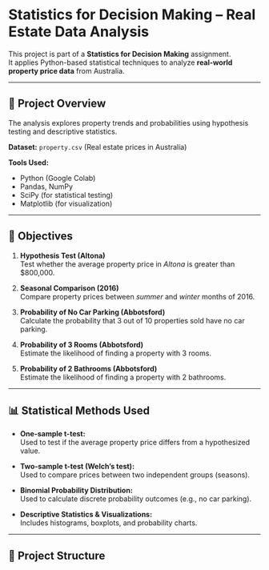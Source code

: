 # Statistics for Decision Making – Real Estate Data Analysis

This project is part of a **Statistics for Decision Making** assignment.  
It applies Python-based statistical techniques to analyze **real-world property price data** from Australia.

---

## 📘 Project Overview
The analysis explores property trends and probabilities using hypothesis testing and descriptive statistics.

**Dataset:** `property.csv` (Real estate prices in Australia)

**Tools Used:**  
- Python (Google Colab)
- Pandas, NumPy  
- SciPy (for statistical testing)  
- Matplotlib (for visualization)

---

## 🧠 Objectives
1. **Hypothesis Test (Altona)**  
   Test whether the average property price in *Altona* is greater than \$800,000.

2. **Seasonal Comparison (2016)**  
   Compare property prices between *summer* and *winter* months of 2016.

3. **Probability of No Car Parking (Abbotsford)**  
   Calculate the probability that 3 out of 10 properties sold have no car parking.

4. **Probability of 3 Rooms (Abbotsford)**  
   Estimate the likelihood of finding a property with 3 rooms.

5. **Probability of 2 Bathrooms (Abbotsford)**  
   Estimate the likelihood of finding a property with 2 bathrooms.

---

## 📊 Statistical Methods Used
- **One-sample t-test:**  
  Used to test if the average property price differs from a hypothesized value.

- **Two-sample t-test (Welch’s test):**  
  Used to compare prices between two independent groups (seasons).

- **Binomial Probability Distribution:**  
  Used to calculate discrete probability outcomes (e.g., no car parking).

- **Descriptive Statistics & Visualizations:**  
  Includes histograms, boxplots, and probability charts.

---

## 🧩 Project Structure
